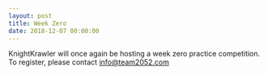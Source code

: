 ```yaml
---
layout: post
title: Week Zero
date: 2018-12-07 00:00:00
---
```


KnightKrawler will once again be hosting a week zero practice competition.  To register, please contact info@team2052.com
